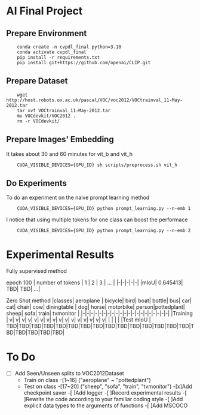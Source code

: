 # AI Final Project

## Prepare Environment
```
    conda create -n cvpdl_final python=3.10
    conda activate cvpdl_final
    pip install -r requirements.txt
    pip install git+https://github.com/openai/CLIP.git
```

## Prepare Dataset
```
    wget http://host.robots.ox.ac.uk/pascal/VOC/voc2012/VOCtrainval_11-May-2012.tar
    tar xvf VOCtrainval_11-May-2012.tar
    mv VOCdevkit/VOC2012 .
    rm -r VOCdevkit/
```

## Prepare Images' Embedding
It takes about 30 and 60 minutes for vit_b and vit_h
```
    CUDA_VISIBLE_DEVICES={GPU_ID} sh scripts/preprocess.sh vit_h
```

## Do Experiments
To do an experiment on the naive prompt learning method
```
    CUDA_VISIBLE_DEVICES={GPU_ID} python prompt_learning.py --n-emb 1
```

I notice that using multiple tokens for one class can boost the performace
```
    CUDA_VISIBLE_DEVICES={GPU_ID} python prompt_learning.py --n-emb 2
```

# Experimental Results
Fully supervised method


epoch 100
| number of tokens | 1 | 2 | 3 | ... |
|-|-|-|-|-|
|mIoU| 0.645413| TBD| TBD| ...|

Zero Shot method
|classes| aeroplane | bicycle| bird| boat| bottle| bus| car| cat| chair| cow| diningtable | dog| horse| motorbike| person|pottedplant| sheep| sofa| train| tvmonitor |
|-|-|-|-|-|-|-|-|-|-|-|-|-|-|-|-|-|-|-|-|-|
|Training | v| v| v| v| v| v| v| v| v| v| v| v| v| v| v| v| | | | |
|Test mIoU | TBD|TBD|TBD|TBD|TBD|TBD|TBD|TBD|TBD|TBD|TBD|TBD|TBD|TBD|TBD|TBD|TBD|TBD|TBD|TBD|



# To Do

 -[ ] Add Seen/Unseen splits to VOC2012Dataset
    - Train on class -[1~16] ("aeroplane" ~ "pottedplant")
    - Test on class -[17~20] ("sheep", "sofa", "train", "tvmonitor")
 -[x]Add checkpoint saver
 -[ ]Add logger 
 -[ ]Record experimental results
 -[ ]Rewrite the code according to your familiar coding style
 -[ ]Add explicit data types to the arguments of functions
 -[ ]Add MSCOCO
